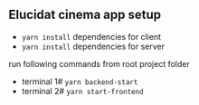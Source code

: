 ## Elucidat cinema app setup

- `yarn install` dependencies for client
- `yarn install` dependencies for server

run following commands from root project folder

- terminal 1# `yarn backend-start`
- terminal 2# `yarn start-frontend`
